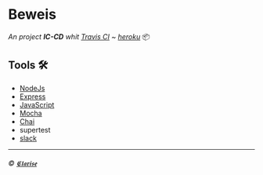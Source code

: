  **Beweis**
========================
*An project **IC-CD** whit [Travis CI](https://www.travis-ci.com/) ~ [heroku](https://www.heroku.com/)* 📦 

  ## Tools 🛠️
  * [NodeJs](https://nodejs.org/es/)
  * [Express](https://expressjs.com/es/)
  * [JavaScript](https://www.javascript.com/)
  * [Mocha](https://mochajs.org/)
  * [Chai](https://www.chaijs.com/)
  * supertest
  * [slack](https://slack.com/intl/es-ar/)
  
  ----- 
  ###### *:copyright: [𝕮𝖑𝖆𝖗𝖎𝖘𝖊](https://github.com/ClariseT)* 
